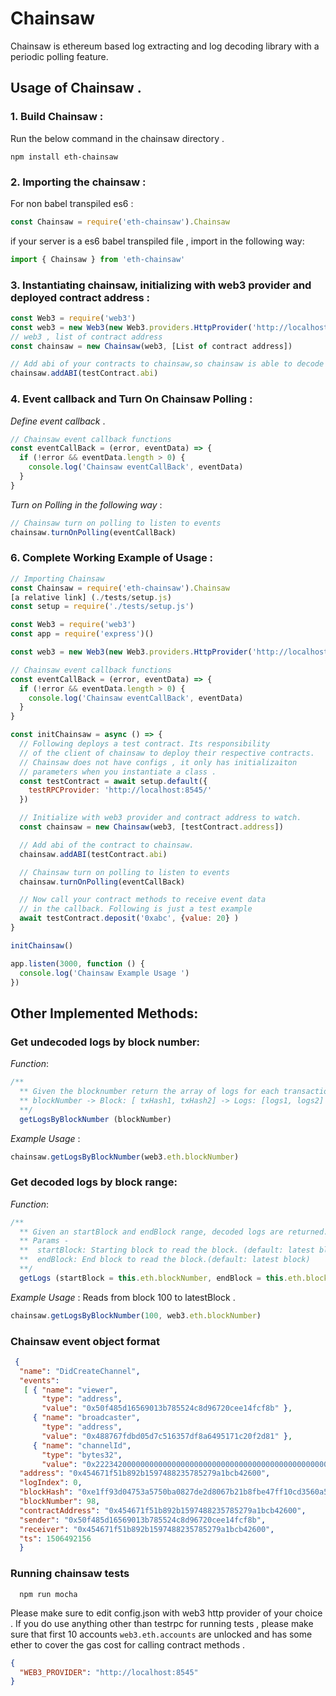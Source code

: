 # Chainsaw

Chainsaw is ethereum based log extracting and log decoding library with a periodic polling feature. 

## Usage of Chainsaw . 

### 1. Build Chainsaw : 

Run the below command in the chainsaw directory .

```
npm install eth-chainsaw
```

### 2. Importing the chainsaw :

For non babel transpiled es6 :

```javascript
const Chainsaw = require('eth-chainsaw').Chainsaw
```

if your server is a es6 babel transpiled file , import in the following way:

```javascript
import { Chainsaw } from 'eth-chainsaw'
```

### 3. Instantiating chainsaw, initializing with web3 provider and deployed contract address :

```javascript
const Web3 = require('web3')
const web3 = new Web3(new Web3.providers.HttpProvider('http://localhost:8545'))
// web3 , list of contract address
const chainsaw = new Chainsaw(web3, [List of contract address])

// Add abi of your contracts to chainsaw,so chainsaw is able to decode the logs.
chainsaw.addABI(testContract.abi) 
```

### 4. Event callback and Turn On Chainsaw Polling : 

_Define event callback_ . 

```javascript
// Chainsaw event callback functions
const eventCallBack = (error, eventData) => {
  if (!error && eventData.length > 0) {
    console.log('Chainsaw eventCallBack', eventData)
  }
}
```

_Turn on Polling in the following way_ : 

```javascript
// Chainsaw turn on polling to listen to events
chainsaw.turnOnPolling(eventCallBack)
```

### 6. Complete Working Example of Usage :

```javascript
// Importing Chainsaw
const Chainsaw = require('eth-chainsaw').Chainsaw
[a relative link] (./tests/setup.js)
const setup = require('./tests/setup.js')

const Web3 = require('web3')
const app = require('express')()

const web3 = new Web3(new Web3.providers.HttpProvider('http://localhost:8545'))

// Chainsaw event callback functions
const eventCallBack = (error, eventData) => {
  if (!error && eventData.length > 0) {
    console.log('Chainsaw eventCallBack', eventData)
  }
}

const initChainsaw = async () => {
  // Following deploys a test contract. Its responsibility
  // of the client of chainsaw to deploy their respective contracts.
  // Chainsaw does not have configs , it only has initializaiton
  // parameters when you instantiate a class .
  const testContract = await setup.default({
    testRPCProvider: 'http://localhost:8545/'
  })

  // Initialize with web3 provider and contract address to watch.
  const chainsaw = new Chainsaw(web3, [testContract.address])

  // Add abi of the contract to chainsaw.
  chainsaw.addABI(testContract.abi)

  // Chainsaw turn on polling to listen to events
  chainsaw.turnOnPolling(eventCallBack)

  // Now call your contract methods to receive event data
  // in the callback. Following is just a test example
  await testContract.deposit('0xabc', {value: 20} )
}

initChainsaw()

app.listen(3000, function () {
  console.log('Chainsaw Example Usage ')
})
```

## Other Implemented Methods: 

### Get undecoded logs by block number:

_Function_:

```javascript
/**
  ** Given the blocknumber return the array of logs for each transaction.
  ** blockNumber -> Block: [ txHash1, txHash2] -> Logs: [logs1, logs2]
  **/
  getLogsByBlockNumber (blockNumber)
```

_Example Usage_ :

```javascript
chainsaw.getLogsByBlockNumber(web3.eth.blockNumber)
```

### Get decoded logs by block range:

_Function_:

```javascript
/**
  ** Given an startBlock and endBlock range, decoded logs are returned.
  ** Params -
  **  startBlock: Starting block to read the block. (default: latest block)
  **  endBlock: End block to read the block.(default: latest block)
  **/
  getLogs (startBlock = this.eth.blockNumber, endBlock = this.eth.blockNumber)
```

_Example Usage_ : Reads from block 100 to latestBlock .

```javascript
chainsaw.getLogsByBlockNumber(100, web3.eth.blockNumber)
```

### Chainsaw event object format 

```json
 { 
  "name": "DidCreateChannel",
  "events":
   [ { "name": "viewer",
       "type": "address",
       "value": "0x50f485d16569013b785524c8d96720cee14fcf8b" },
     { "name": "broadcaster",
       "type": "address",
       "value": "0x488767fdbd05d7c516357df8a6495171c20f2d81" },
     { "name": "channelId",
       "type": "bytes32",
       "value": "0x2223420000000000000000000000000000000000000000000000000000000000" } ],
  "address": "0x454671f51b892b1597488235785279a1bcb42600",
  "logIndex": 0,
  "blockHash": "0xe1ff93d04753a5750ba0827de2d8067b21b8fbe47ff10cd3560a5e98b7ea67e7",
  "blockNumber": 98,
  "contractAddress": "0x454671f51b892b1597488235785279a1bcb42600",
  "sender": "0x50f485d16569013b785524c8d96720cee14fcf8b",
  "receiver": "0x454671f51b892b1597488235785279a1bcb42600",
  "ts": 1506492156 
  }
  ```
  
### Running chainsaw tests  

```
  npm run mocha
```

Please make sure to edit config.json with web3 http provider of your choice . If you do use anything other than 
testrpc for running tests , please make sure that first 10 accounts `web3.eth.accounts`  are unlocked and has some ether to cover the gas cost for calling contract methods . 

```json
{
  "WEB3_PROVIDER": "http://localhost:8545"
}
```
